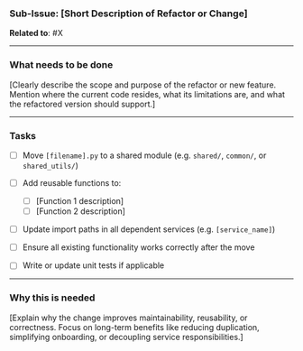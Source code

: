 ### Sub-Issue: \[Short Description of Refactor or Change]

**Related to**: #X

---

### What needs to be done

\[Clearly describe the scope and purpose of the refactor or new feature. Mention where the current code resides, what its limitations are, and what the refactored version should support.]

---

### Tasks

* [ ] Move `[filename].py` to a shared module (e.g. `shared/`, `common/`, or `shared_utils/`)
* [ ] Add reusable functions to:

  * [ ] \[Function 1 description]
  * [ ] \[Function 2 description]
* [ ] Update import paths in all dependent services (e.g. `[service_name]`)
* [ ] Ensure all existing functionality works correctly after the move
* [ ] Write or update unit tests if applicable

---

### Why this is needed

\[Explain why the change improves maintainability, reusability, or correctness. Focus on long-term benefits like reducing duplication, simplifying onboarding, or decoupling service responsibilities.]
